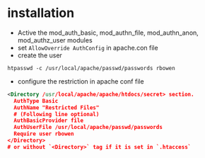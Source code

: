 # installation
 - Active the mod_auth_basic, mod_authn_file, mod_authn_anon, mod_authz_user modules
 - set `AllowOverride AuthConfig` in apache.con file
 - create the user
 ```
 htpasswd -c /usr/local/apache/passwd/passwords rbowen
 ```
 
 - configure the restriction in apache conf file
```xml
<Directory /usr/local/apache/apache/htdocs/secret> section.
  AuthType Basic
  AuthName "Restricted Files"
  # (Following line optional)
  AuthBasicProvider file
  AuthUserFile /usr/local/apache/passwd/passwords
  Require user rbowen
</Directory>
# or without `<Directory>` tag if it is set in `.htaccess`
```
